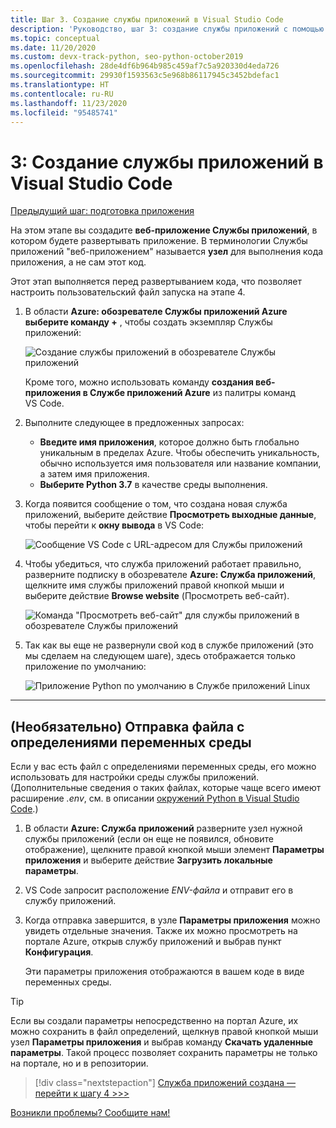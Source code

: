 ```yaml
---
title: Шаг 3. Создание службы приложений в Visual Studio Code
description: 'Руководство, шаг 3: создание службы приложений с помощью расширения VS Code.'
ms.topic: conceptual
ms.date: 11/20/2020
ms.custom: devx-track-python, seo-python-october2019
ms.openlocfilehash: 28de4df6b964b985c459af7c5a920330d4eda726
ms.sourcegitcommit: 29930f1593563c5e968b86117945c3452bdefac1
ms.translationtype: HT
ms.contentlocale: ru-RU
ms.lasthandoff: 11/23/2020
ms.locfileid: "95485741"
---
```

# <a name="3-create-the-app-service-from-visual-studio-code"></a>3: Создание службы приложений в Visual Studio Code

[Предыдущий шаг: подготовка приложения](tutorial-deploy-app-service-on-linux-02.md)

На этом этапе вы создадите **веб-приложение Службы приложений**, в котором будете развертывать приложение. В терминологии Службы приложений "веб-приложением" называется **узел** для выполнения кода приложения, а не сам этот код.

Этот этап выполняется перед развертыванием кода, что позволяет настроить пользовательский файл запуска на этапе 4.

1. В области **Azure: обозревателе Службы приложений Azure** **выберите команду +** , чтобы создать экземпляр Службы приложений:

    ![Создание службы приложений в обозревателе Службы приложений](media/deploy-azure/create-new-app-service-in-app-service-explorer.png)

    Кроме того, можно использовать команду **создания веб-приложения в Службе приложений Azure** из палитры команд VS Code.

1. Выполните следующее в предложенных запросах:

    - **Введите имя приложения**, которое должно быть глобально уникальным в пределах Azure. Чтобы обеспечить уникальность, обычно используется имя пользователя или название компании, а затем имя приложения.
    - **Выберите Python 3.7** в качестве среды выполнения.

1. Когда появится сообщение о том, что создана новая служба приложений, выберите действие **Просмотреть выходные данные**, чтобы перейти к **окну вывода** в VS Code:

    ![Сообщение VS Code с URL-адресом для Службы приложений](media/deploy-azure/url-for-your-new-app-service-and-resource-group-and-plan.png)

1. Чтобы убедиться, что служба приложений работает правильно, разверните подписку в обозревателе **Azure: Служба приложений**, щелкните имя службы приложений правой кнопкой мыши и выберите действие **Browse website** (Просмотреть веб-сайт).

    ![Команда "Просмотреть веб-сайт" для службы приложений в обозревателе Службы приложений](media/deploy-azure/select-command-to-browse-website-in-app-service.png)

1. Так как вы еще не развернули свой код в службе приложений (это мы сделаем на следующем шаге), здесь отображается только приложение по умолчанию:

    ![Приложение Python по умолчанию в Службе приложений Linux](media/deploy-azure/default-python-app-on-app-service-on-linux.png)

---

## <a name="optional-upload-an-environment-variable-definitions-file"></a>(Необязательно) Отправка файла с определениями переменных среды

Если у вас есть файл с определениями переменных среды, его можно использовать для настройки среды службы приложений. (Дополнительные сведения о таких файлах, которые чаще всего имеют расширение *.env*, см. в описании [окружений Python в Visual Studio Code](https://code.visualstudio.com/docs/python/environments#environment-variable-definitions-file).)

1. В области **Azure: Служба приложений** разверните узел нужной службы приложений (если он еще не появился, обновите отображение), щелкните правой кнопкой мыши элемент **Параметры приложения** и выберите действие **Загрузить локальные параметры**.

1. VS Code запросит расположение *ENV-файла* и отправит его в службу приложений.

1. Когда отправка завершится, в узле **Параметры приложения** можно увидеть отдельные значения. Также их можно просмотреть на портале Azure, открыв службу приложений и выбрав пункт **Конфигурация**.

    Эти параметры приложения отображаются в вашем коде в виде переменных среды.

> [!TIP]
> Если вы создали параметры непосредственно на портал Azure, их можно сохранить в файл определений, щелкнув правой кнопкой мыши узел **Параметры приложения** и выбрав команду **Скачать удаленные параметры**. Такой процесс позволяет сохранить параметры не только на портале, но и в репозитории.

> [!div class="nextstepaction"]
> [Служба приложений создана — перейти к шагу 4 >>>](tutorial-deploy-app-service-on-linux-04.md)

[Возникли проблемы? Сообщите нам!](https://aka.ms/FlaskVSCQuickstartHelp)

